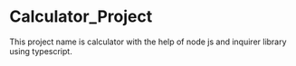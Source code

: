 # Calculator_Project
This project name is calculator with the help of node js and inquirer library using typescript.
